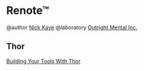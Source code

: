 Renote™
=======

@author [Nick Kaye](http://www.nickkaye.com)
@laboratory [Outright Mental Inc.](http://www.outrightmental.com)

Thor
----

[Building Your Tools With Thor](http://blog.paracode.com/2012/05/17/building-your-tools-with-thor/)